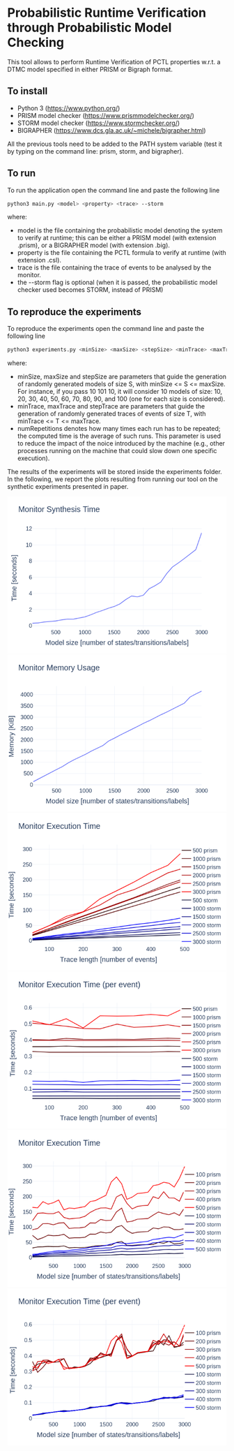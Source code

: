 # Probabilistic Runtime Verification through Probabilistic Model Checking

This tool allows to perform Runtime Verification of PCTL properties w.r.t. a DTMC model specified in either PRISM or Bigraph format.

## To install
- Python 3 (https://www.python.org/)
- PRISM model checker (https://www.prismmodelchecker.org/)
- STORM model checker (https://www.stormchecker.org/)
- BIGRAPHER (https://www.dcs.gla.ac.uk/~michele/bigrapher.html)

All the previous tools need to be added to the PATH system variable (test it by typing on the command line: prism, storm, and bigrapher).

## To run

To run the application open the command line and paste the following line

```bash
python3 main.py <model> <property> <trace> --storm
```

where:
- model is the file containing the probabilistic model denoting the system to verify at runtime; this can be either a PRISM model (with extension .prism), or a BIGRAPHER model (with extension .big).
- property is the file containing the PCTL formula to verify at runtime (with extension .csl).
- trace is the file containing the trace of events to be analysed by the monitor.
- the --storm flag is optional (when it is passed, the probabilistic model checker used becomes STORM, instead of PRISM)

## To reproduce the experiments

To reproduce the experiments open the command line and paste the following line

```bash
python3 experiments.py <minSize> <maxSize> <stepSize> <minTrace> <maxTrace> <stepTrace> <numRepetitions>
```

where:
- minSize, maxSize and stepSize are parameters that guide the generation of randomly generated models of size S, with minSize <= S <= maxSize. For instance, if you pass 10 101 10, it will consider 10 models of size: 10, 20, 30, 40, 50, 60, 70, 80, 90, and 100 (one for each size is considered).
- minTrace, maxTrace and stepTrace are parameters that guide the generation of randomly generated traces of events of size T, with minTrace <= T <= maxTrace.
- numRepetitions denotes how many times each run has to be repeated; the computed time is the average of such runs. This parameter is used to reduce the impact of the noice introduced by the machine (e.g., other processes running on the machine that could slow down one specific execution).

The results of the experiments will be stored inside the experiments folder.
In the following, we report the plots resulting from running our tool on the synthetic experiments presented in paper.

![Monitor Synthesis Time plot](./experiments/monitor_synthesis_time.png)
![Monitor Synthesis Space plot](./experiments/monitor_synthesis_space.png)
![Monitor Verification Time plot w.r.t Trace length](./experiments/monitor_execution_time_all.png)
![Monitor Verification Time per Event plot w.r.t Trace length](./experiments/monitor_execution_time_per_event_all.png)
![Monitor Verification Time plot w.r.t Model size](./experiments/monitor_execution_time_per_trace_all.png)
![Monitor Verification Time per event plot w.r.t Model size](./experiments/monitor_execution_time_per_trace_per_event_all.png)


